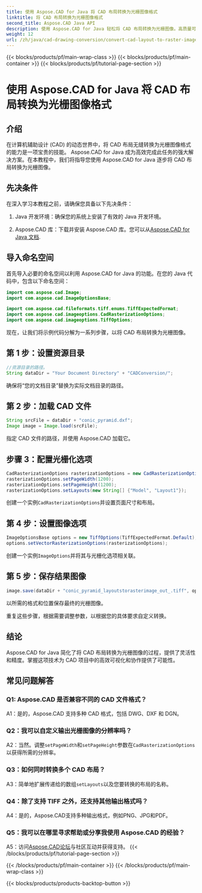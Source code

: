 ```yaml
---
title: 使用 Aspose.CAD for Java 将 CAD 布局转换为光栅图像格式
linktitle: 将 CAD 布局转换为光栅图像格式
second_title: Aspose.CAD Java API
description: 使用 Aspose.CAD for Java 轻松将 CAD 布局转换为光栅图像。高质量可视化可增强协作。
weight: 12
url: /zh/java/cad-drawing-conversion/convert-cad-layout-to-raster-image/
---
```


{{< blocks/products/pf/main-wrap-class >}}
{{< blocks/products/pf/main-container >}}
{{< blocks/products/pf/tutorial-page-section >}}

# 使用 Aspose.CAD for Java 将 CAD 布局转换为光栅图像格式

## 介绍

在计算机辅助设计 (CAD) 的动态世界中，将 CAD 布局无缝转换为光栅图像格式的能力是一项宝贵的技能。 Aspose.CAD for Java 成为高效完成此任务的强大解决方案。在本教程中，我们将指导您使用 Aspose.CAD for Java 逐步将 CAD 布局转换为光栅图像。

## 先决条件

在深入学习本教程之前，请确保您具备以下先决条件：

1. Java 开发环境：确保您的系统上安装了有效的 Java 开发环境。

2.  Aspose.CAD 库：下载并安装 Aspose.CAD 库。您可以从[Aspose.CAD for Java 文档](https://reference.aspose.com/cad/java/).

## 导入命名空间

首先导入必要的命名空间以利用 Aspose.CAD for Java 的功能。在您的 Java 代码中，包含以下命名空间：

```java
import com.aspose.cad.Image;
import com.aspose.cad.ImageOptionsBase;

import com.aspose.cad.fileformats.tiff.enums.TiffExpectedFormat;
import com.aspose.cad.imageoptions.CadRasterizationOptions;
import com.aspose.cad.imageoptions.TiffOptions;
```

现在，让我们将示例代码分解为一系列步骤，以将 CAD 布局转换为光栅图像。
## 第 1 步：设置资源目录

```java
//资源目录的路径。
String dataDir = "Your Document Directory" + "CADConversion/";
```

确保将“您的文档目录”替换为实际文档目录的路径。

## 第 2 步：加载 CAD 文件

```java
String srcFile = dataDir + "conic_pyramid.dxf";
Image image = Image.load(srcFile);
```

指定 CAD 文件的路径，并使用 Aspose.CAD 加载它。

## 步骤 3：配置光栅化选项

```java
CadRasterizationOptions rasterizationOptions = new CadRasterizationOptions();
rasterizationOptions.setPageWidth(1200);
rasterizationOptions.setPageHeight(1200);
rasterizationOptions.setLayouts(new String[] {"Model", "Layout1"});
```

创建一个实例`CadRasterizationOptions`并设置页面尺寸和布局。

## 第 4 步：设置图像选项

```java
ImageOptionsBase options = new TiffOptions(TiffExpectedFormat.Default);
options.setVectorRasterizationOptions(rasterizationOptions);
```

创建一个实例`ImageOptions`并将其与光栅化选项相关联。

## 第 5 步：保存结果图像

```java
image.save(dataDir + "conic_pyramid_layoutstorasterimage_out_.tiff", options);
```

以所需的格式和位置保存最终的光栅图像。

重复这些步骤，根据需要调整参数，以根据您的具体要求自定义转换。

## 结论

Aspose.CAD for Java 简化了将 CAD 布局转换为光栅图像的过程，提供了灵活性和精度。掌握这项技术为 CAD 项目中的高效可视化和协作提供了可能性。

## 常见问题解答

### Q1: Aspose.CAD 是否兼容不同的 CAD 文件格式？

A1：是的，Aspose.CAD 支持多种 CAD 格式，包括 DWG、DXF 和 DGN。

### Q2：我可以自定义输出光栅图像的分辨率吗？

 A2：当然。调整`setPageWidth`和`setPageHeight`参数在`CadRasterizationOptions`以获得所需的分辨率。

### Q3：如何同时转换多个 CAD 布局？

 A3：简单地扩展传递给的数组`setLayouts`以及您要转换的布局的名称。

### Q4：除了支持 TIFF 之外，还支持其他输出格式吗？

A4：是的，Aspose.CAD支持多种输出格式，例如PNG、JPG和PDF。

### Q5：我可以在哪里寻求帮助或分享我使用 Aspose.CAD 的经验？

A5：访问[Aspose.CAD论坛](https://forum.aspose.com/c/cad/19)与社区互动并获得支持。
{{< /blocks/products/pf/tutorial-page-section >}}

{{< /blocks/products/pf/main-container >}}
{{< /blocks/products/pf/main-wrap-class >}}

{{< blocks/products/products-backtop-button >}}
